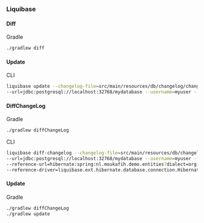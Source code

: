 ### Liquibase
#### Diff
Gradle
```bash
./gradlew diff
```

#### Update
CLI
```bash
liquibase update --changelog-file=src/main/resources/db/changelog/changelog-master.yml \
--url=jdbc:postgresql://localhost:32768/mydatabase --username=myuser --password=secret
```

#### DiffChangeLog
Gradle
```bash
./gradlew diffChangeLog
```

CLI
```bash
liquibase diff-changelog --changelog-file=src/main/resources/db/changelog/changelog-master.yml \
--url=jdbc:postgresql://localhost:32768/mydatabase --username=myuser --password=secret \
--reference-url=hibernate:spring:nl.moukafih.demo.entities?dialect=org.hibernate.dialect.PostgreSQLDialect \
--reference-driver=liquibase.ext.hibernate.database.connection.HibernateDriver
```

#### Update
Gradle
```bash
./gradlew diffChangeLog
./gradlew update
```
